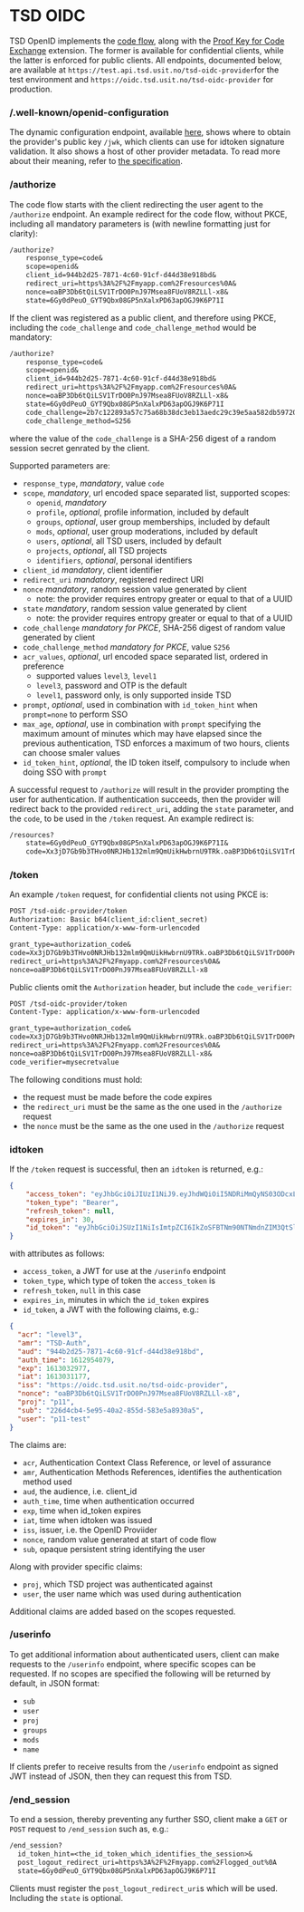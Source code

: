 
# TSD OIDC

TSD OpenID implements the [code flow](https://openid.net/specs/openid-connect-core-1_0.html), along with the [Proof Key for Code Exchange](https://tools.ietf.org/html/rfc7636) extension. The former is available for confidential clients, while the latter is enforced for public clients. All endpoints, documented below, are available at `https://test.api.tsd.usit.no/tsd-oidc-provider`for the test environment and `https://oidc.tsd.usit.no/tsd-oidc-provider` for production.

### /.well-known/openid-configuration

The dynamic configuration endpoint, available [here](https://oidc.tsd.usit.no/tsd-oidc-provider/.well-known/openid-configuration), shows where to obtain the provider's public key `/jwk`, which clients can use for idtoken signature validation. It also shows a host of other provider metadata. To read more about their meaning, refer to [the specification](https://openid.net/specs/openid-connect-discovery-1_0.html#ProviderMetadata).

### /authorize

The code flow starts with the client redirecting the user agent to the `/authorize` endpoint. An example redirect for the code flow, without PKCE, including all mandatory parameters is (with newline formatting just for clarity):

```txt
/authorize?
    response_type=code&
    scope=openid&
    client_id=944b2d25-7871-4c60-91cf-d44d38e918bd&
    redirect_uri=https%3A%2F%2Fmyapp.com%2Fresources%0A&
    nonce=oaBP3Db6tQiLSV1TrDO0PnJ97Msea8FUoV8RZLLl-x8&
    state=6Gy0dPeuO_GYT9Qbx08GP5nXalxPD63apOGJ9K6P71I
```

If the client was registered as a public client, and therefore using PKCE, including the `code_challenge` and `code_challenge_method` would be mandatory:

```txt
/authorize?
    response_type=code&
    scope=openid&
    client_id=944b2d25-7871-4c60-91cf-d44d38e918bd&
    redirect_uri=https%3A%2F%2Fmyapp.com%2Fresources%0A&
    nonce=oaBP3Db6tQiLSV1TrDO0PnJ97Msea8FUoV8RZLLl-x8&
    state=6Gy0dPeuO_GYT9Qbx08GP5nXalxPD63apOGJ9K6P71I
    code_challenge=2b7c122893a57c75a68b38dc3eb13aedc29c39e5aa582db59720afc89dafce10&
    code_challenge_method=S256
```

where the value of the `code_challenge` is a SHA-256 digest of a random session secret genrated by the client.

Supported parameters are:

* `response_type`, _mandatory_, value `code`
* `scope`, _mandatory_, url encoded space separated list, supported scopes:
    * `openid`, _mandatory_
    * `profile`, _optional_, profile information, included by default
    * `groups`, _optional_, user group memberships, included by default
    * `mods`, _optional_, user group moderations, included by default
    * `users`, _optional_, all TSD users, included by default
    * `projects`, _optional_, all TSD projects
    * `identifiers`, _optional_, personal identifiers
* `client_id` _mandatory_, client identifier
* `redirect_uri` _mandatory_, registered redirect URI
* `nonce` _mandatory_, random session value generated by client
    * note: the provider requires entropy greater or equal to that of a UUID
* `state` _mandatory_, random session value generated by client
    * note: the provider requires entropy greater or equal to that of a UUID
* `code_challenge` _mandatory for PKCE_, SHA-256 digest of random value generated by client
* `code_challenge_method` _mandatory for PKCE_, value `S256`
* `acr_values`, _optional_, url encoded space separated list, ordered in preference
    * supported values `level3`, `level1`
    * `level3`, password and OTP is the default
    * `level1`, password only, is only supported inside TSD
* `prompt`, _optional_, used in combination with `id_token_hint` when `prompt=none` to perform SSO
* `max_age`, _optional_, use in combination with `prompt` specifying the maximum amount of minutes which may have elapsed since the previous authentication, TSD enforces a maximum of two hours, clients can choose smaler values
* `id_token_hint`, _optional_, the ID token itself, compulsory to include when doing SSO with `prompt`

A successful request to `/authorize` will result in the provider prompting the user for authentication. If authentication succeeds, then the provider will redirect back to the provided `redirect_uri`, adding the `state` parameter, and the `code`, to be used in the `/token` request. An example redirect is:

```txt
/resources?
    state=6Gy0dPeuO_GYT9Qbx08GP5nXalxPD63apOGJ9K6P71I&
    code=Xx3jD7Gb9b3THvo0NRJHb132mlm9QmUikHwbrnU9TRk.oaBP3Db6tQiLSV1TrDO0PnJ97Msea8FUoV8RZLLl-x8.YCTnCQ.bEEy9S1Aqtw1TE60vuVgpkUijEI
```

### /token

An example `/token` request, for confidential clients not using PKCE is:

```txt
POST /tsd-oidc-provider/token
Authorization: Basic b64(client_id:client_secret)
Content-Type: application/x-www-form-urlencoded

grant_type=authorization_code&
code=Xx3jD7Gb9b3THvo0NRJHb132mlm9QmUikHwbrnU9TRk.oaBP3Db6tQiLSV1TrDO0PnJ97Msea8FUoV8RZLLl-x8.YCTnCQ.bEEy9S1Aqtw1TE60vuVgpkUijEI&
redirect_uri=https%3A%2F%2Fmyapp.com%2Fresources%0A&
nonce=oaBP3Db6tQiLSV1TrDO0PnJ97Msea8FUoV8RZLLl-x8
```

Public clients omit the `Authorization` header, but include the `code_verifier`:

```txt
POST /tsd-oidc-provider/token
Content-Type: application/x-www-form-urlencoded

grant_type=authorization_code&
code=Xx3jD7Gb9b3THvo0NRJHb132mlm9QmUikHwbrnU9TRk.oaBP3Db6tQiLSV1TrDO0PnJ97Msea8FUoV8RZLLl-x8.YCTnCQ.bEEy9S1Aqtw1TE60vuVgpkUijEI&
redirect_uri=https%3A%2F%2Fmyapp.com%2Fresources%0A&
nonce=oaBP3Db6tQiLSV1TrDO0PnJ97Msea8FUoV8RZLLl-x8&
code_verifier=mysecretvalue
```

The following conditions must hold:

* the request must be made before the code expires
* the `redirect_uri` must be the same as the one used in the `/authorize` request
* the `nonce` must be the same as the one used in the `/authorize` request


### idtoken

If the `/token` request is successful, then an `idtoken` is returned, e.g.:

```json
{
    "access_token": "eyJhbGciOiJIUzI1NiJ9.eyJhdWQiOiI5NDRiMmQyNS03ODcxLTRjNjAtOTFjZi1kNDRkMzhlOTE4YmQiLCJleHAiOjE2MTMwMzI5NzcsImlkIjoicDExLWxlb25jZCJ9.9V4z7GHI27x3avyGtcrxCTpRthHtZgZKhfDKFc-4u4Y",
    "token_type": "Bearer",
    "refresh_token": null,
    "expires_in": 30,
    "id_token": "eyJhbGciOiJSUzI1NiIsImtpZCI6IkZoSFBTNm90NTNmdnZIM3QtSlV3Vm5hMmVzczNYcUx2dkNuQWl1cWp4dm8ifQ.eyJhY3IiOiJsZXZlbDMiLCJhbXIiOiJUU0QtQXV0aCIsImF1ZCI6Ijk0NGIyZDI1LTc4NzEtNGM2MC05MWNmLWQ0NGQzOGU5MThiZCIsImF1dGhfdGltZSI6MTYxMjk1NDA3OSwiZXhwIjoxNjEzMDMyOTc3LCJpYXQiOjE2MTMwMzExNzcsImlzcyI6Imh0dHA6Ly9sb2NhbGhvc3Q6Mjk5OS92MS9hbGwvdHNkLW9pZGMtcHJvdmlkZXIiLCJub25jZSI6Im9hQlAzRGI2dFFpTFNWMVRyRE8wUG5KOTdNc2VhOEZVb1Y4UlpMTGwteDgiLCJwcm9qIjoicDExIiwic3ViIjoiIiwidXNlciI6InAxMS1sZW9uY2QifQ.ZvsUpnABXswcHcrFWLJFfuUF6Pa7-Rl1gsg2ScjhesU9DU6xvUTQdqFyO97DYWpAtkDBL0Cr9spVcOueObsFJS5vtvvltwk3ZND0-91V0eDbpgOe8rpPgjf_L7ykbSLjXVyLg2NxvBPu0aSlsPW884yyqo37rzg022WNLbqojZUnpZKyP-7_04BFu7zuMd6FONHjEqZFtzOzJFb0gt_U9q_AbQ5WBb3yGmJwNg7NFSkmPBK8OUOomcym90TcFTXvthUzuRr4gooppAC2q48LV_Xr1dRvpqJTpA_jjX4BzVA1qFsharmMDexjyx_8oJdfFCm8X4Lqnocyk00K3jnD3w"
}
```

with attributes as follows:

* `access_token`, a JWT for use at the `/userinfo` endpoint
* `token_type`, which type of token the `access_token` is
* `refresh_token`, `null` in this case
* `expires_in`, minutes in which the `id_token` expires
* `id_token`, a JWT with the following claims, e.g.:

```json
{
  "acr": "level3",
  "amr": "TSD-Auth",
  "aud": "944b2d25-7871-4c60-91cf-d44d38e918bd",
  "auth_time": 1612954079,
  "exp": 1613032977,
  "iat": 1613031177,
  "iss": "https://oidc.tsd.usit.no/tsd-oidc-provider",
  "nonce": "oaBP3Db6tQiLSV1TrDO0PnJ97Msea8FUoV8RZLLl-x8",
  "proj": "p11",
  "sub": "226d4cb4-5e95-40a2-855d-583e5a8930a5",
  "user": "p11-test"
}
```

The claims are:

* `acr`, Authentication Context Class Reference, or level of assurance
* `amr`, Authentication Methods References, identifies the authentication method used
* `aud`, the audience, i.e. client_id
* `auth_time`, time when authentication occurred
* `exp`, time when id_token expires
* `iat`, time when idtoken was issued
* `iss`, issuer, i.e. the OpenID Proviider
* `nonce`, random value generated at start of code flow
* `sub`, opaque persistent string identifying the user

Along with provider specific claims:

* `proj`, which TSD project was authenticated against
* `user`, the user name which was used during authentication

Additional claims are added based on the scopes requested.

### /userinfo

To get additional information about authenticated users, client can make requests to the `/userinfo` endpoint, where specific scopes can be requested. If no scopes are specified the following will be returned by default, in JSON format:

* `sub`
* `user`
* `proj`
* `groups`
* `mods`
* `name`

If clients prefer to receive results from the `/userinfo` endpoint as signed JWT instead of JSON, then they can request this from TSD.

### /end_session

To end a session, thereby preventing any further SSO, client make a `GET` or `POST` request to `/end_session` such as, e.g.:

```txt
/end_session?
  id_token_hint=<the_id_token_which_identifies_the_session>&
  post_logout_redirect_uri=https%3A%2F%2Fmyapp.com%2Flogged_out%0A
  state=6Gy0dPeuO_GYT9Qbx08GP5nXalxPD63apOGJ9K6P71I
```

Clients must register the `post_logout_redirect_uri`s which will be used. Including the `state` is optional.
